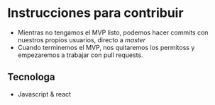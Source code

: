 # Instrucciones para contribuir
- Mientras no tengamos el MVP listo, podemos hacer commits con nuestros propios usuarios, directo a *master*
- Cuando terminemos el MVP, nos quitaremos los permitoss y empezaremos a trabajar con pull requests.

## Tecnologa
- Javascript & react
